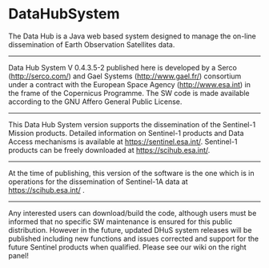 # DataHubSystem

The Data Hub is a Java web based system designed to manage the on-line dissemination of Earth Observation Satellites data. 
***
 
Data Hub System V 0.4.3.5-2 published here is developed by a Serco (http://serco.com/) and Gael Systems (http://www.gael.fr/) consortium under a contract with the European Space Agency (http://www.esa.int) in the frame of the Copernicus Programme. The SW code is made available according to the GNU Affero General Public License.
***

This Data Hub System version supports the dissemination of the Sentinel-1 Mission products. Detailed information on Sentinel-1 products and Data Access mechanisms is available at https://sentinel.esa.int/. Sentinel-1 products can be freely downloaded at https://scihub.esa.int/.
***

At the time of publishing, this version of the software is the one which is in operations for the dissemination of Sentinel-1A data at  https://scihub.esa.int/ . 
***
 
Any interested users can download/build the code, although users must be informed that no specific SW maintenance is ensured for this public distribution. However in the future, updated DHuS system releases will be published including new functions and issues corrected and support for the future Sentinel products when qualified.
Please see our wiki on the right panel!
